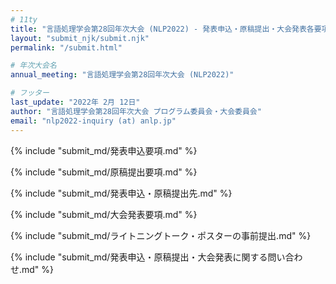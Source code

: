 ```yaml
---
# 11ty
title: "言語処理学会第28回年次大会 (NLP2022) - 発表申込・原稿提出・大会発表各要項"
layout: "submit_njk/submit.njk"
permalink: "/submit.html"

# 年次大会名
annual_meeting: "言語処理学会第28回年次大会 (NLP2022)"

# フッター
last_update: "2022年 2月 12日"
author: "言語処理学会第28回年次大会 プログラム委員会・大会委員会"
email: "nlp2022-inquiry (at) anlp.jp"
---
```


<!-- 発表申込要項 -->
{% include "submit_md/発表申込要項.md" %}
<!-- 原稿提出要項 -->
{% include "submit_md/原稿提出要項.md" %}
<!-- 発表申込・原稿提出先 -->
{% include "submit_md/発表申込・原稿提出先.md" %}
<!-- 大会発表要項 -->
{% include "submit_md/大会発表要項.md" %}
<!-- ライトニングトーク・ポスターの事前提出 -->
{% include "submit_md/ライトニングトーク・ポスターの事前提出.md" %}
<!-- 発表申込・原稿提出・大会発表に関する問い合わせ -->
{% include "submit_md/発表申込・原稿提出・大会発表に関する問い合わせ.md" %}